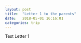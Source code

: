 ```yaml
---
layout: post
title:  "Letter 1 to the parents"
date:   2018-05-01 16:16:01 
categories: trip
---
```


Test Letter 1